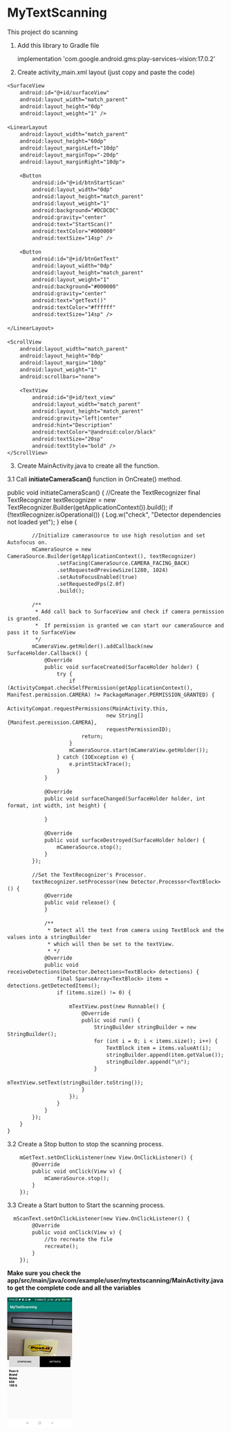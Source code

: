 # MyTextScanning
This project do scanning 


1. Add this library to Gradle file

    implementation 'com.google.android.gms:play-services-vision:17.0.2'

2.  Create activity_main.xml layout (just copy and paste the code)


<LinearLayout xmlns:android="http://schemas.android.com/apk/res/android"
    xmlns:tools="http://schemas.android.com/tools"
    android:layout_width="match_parent"
    android:layout_height="match_parent"
    android:orientation="vertical"
    tools:context="com.example.user.mytextscanning.MainActivity">

    <SurfaceView
        android:id="@+id/surfaceView"
        android:layout_width="match_parent"
        android:layout_height="0dp"
        android:layout_weight="1" />

    <LinearLayout
        android:layout_width="match_parent"
        android:layout_height="60dp"
        android:layout_marginLeft="10dp"
        android:layout_marginTop="-20dp"
        android:layout_marginRight="10dp">

        <Button
            android:id="@+id/btnStartScan"
            android:layout_width="0dp"
            android:layout_height="match_parent"
            android:layout_weight="1"
            android:background="#DCDCDC"
            android:gravity="center"
            android:text="StartScan()"
            android:textColor="#000000"
            android:textSize="14sp" />

        <Button
            android:id="@+id/btnGetText"
            android:layout_width="0dp"
            android:layout_height="match_parent"
            android:layout_weight="1"
            android:background="#000000"
            android:gravity="center"
            android:text="getText()"
            android:textColor="#ffffff"
            android:textSize="14sp" />

    </LinearLayout>

    <ScrollView
        android:layout_width="match_parent"
        android:layout_height="0dp"
        android:layout_margin="10dp"
        android:layout_weight="1"
        android:scrollbars="none">

        <TextView
            android:id="@+id/text_view"
            android:layout_width="match_parent"
            android:layout_height="match_parent"
            android:gravity="left|center"
            android:hint="Description"
            android:textColor="@android:color/black"
            android:textSize="20sp"
            android:textStyle="bold" />
    </ScrollView>

</LinearLayout>

3.  Create MainActivity.java to create all the function.

3.1 Call **initiateCameraScan()** function in OnCreate() method.

  public void initiateCameraScan() {
        //Create the TextRecognizer
        final TextRecognizer textRecognizer = new TextRecognizer.Builder(getApplicationContext()).build();
        if (!textRecognizer.isOperational()) {
            Log.w("check", "Detector dependencies not loaded yet");
        } else {

            //Initialize camerasource to use high resolution and set Autofocus on.
            mCameraSource = new CameraSource.Builder(getApplicationContext(), textRecognizer)
                    .setFacing(CameraSource.CAMERA_FACING_BACK)
                    .setRequestedPreviewSize(1280, 1024)
                    .setAutoFocusEnabled(true)
                    .setRequestedFps(2.0f)
                    .build();

            /**
             * Add call back to SurfaceView and check if camera permission is granted.
             *  If permission is granted we can start our cameraSource and pass it to SurfaceView
             */
            mCameraView.getHolder().addCallback(new SurfaceHolder.Callback() {
                @Override
                public void surfaceCreated(SurfaceHolder holder) {
                    try {
                        if (ActivityCompat.checkSelfPermission(getApplicationContext(), Manifest.permission.CAMERA) != PackageManager.PERMISSION_GRANTED) {
                            ActivityCompat.requestPermissions(MainActivity.this,
                                    new String[]{Manifest.permission.CAMERA},
                                    requestPermissionID);
                            return;
                        }
                        mCameraSource.start(mCameraView.getHolder());
                    } catch (IOException e) {
                        e.printStackTrace();
                    }
                }

                @Override
                public void surfaceChanged(SurfaceHolder holder, int format, int width, int height) {

                }

                @Override
                public void surfaceDestroyed(SurfaceHolder holder) {
                    mCameraSource.stop();
                }
            });

            //Set the TextRecognizer's Processor.
            textRecognizer.setProcessor(new Detector.Processor<TextBlock>() {
                @Override
                public void release() {
                }

                /**
                 * Detect all the text from camera using TextBlock and the values into a stringBuilder
                 * which will then be set to the textView.
                 * */
                @Override
                public void receiveDetections(Detector.Detections<TextBlock> detections) {
                    final SparseArray<TextBlock> items = detections.getDetectedItems();
                    if (items.size() != 0) {

                        mTextView.post(new Runnable() {
                            @Override
                            public void run() {
                                StringBuilder stringBuilder = new StringBuilder();
                                for (int i = 0; i < items.size(); i++) {
                                    TextBlock item = items.valueAt(i);
                                    stringBuilder.append(item.getValue());
                                    stringBuilder.append("\n");
                                }
                                mTextView.setText(stringBuilder.toString());
                            }
                        });
                    }
                }
            });
        }
    }

3.2 Create a Stop button to stop the scanning process.

        mGetText.setOnClickListener(new View.OnClickListener() {
            @Override
            public void onClick(View v) {
                mCameraSource.stop();
            }
        });

3.3 Create a Start button to Start the scanning process.

      mScanText.setOnClickListener(new View.OnClickListener() {
            @Override
            public void onClick(View v) {
                //to recreate the file
                recreate();
            }
        });


**Make sure you check the app/src/main/java/com/example/user/mytextscanning/MainActivity.java to get the complete code and all the variables**

<img src="https://raw.githubusercontent.com/AlhaadiDev/MyTextScanning/master/app/src/main/res/drawable/mainScan.png"/>
